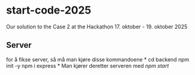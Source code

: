 # start-code-2025
Our solution to the Case 2 at the Hackathon 17. oktober - 19. oktober 2025


## Server
for å fikse server, så må man kjøre disse kommandoene
*
cd backend
npm init -y
npm i express
*
Man kjører deretter serveren med
*npm start*
